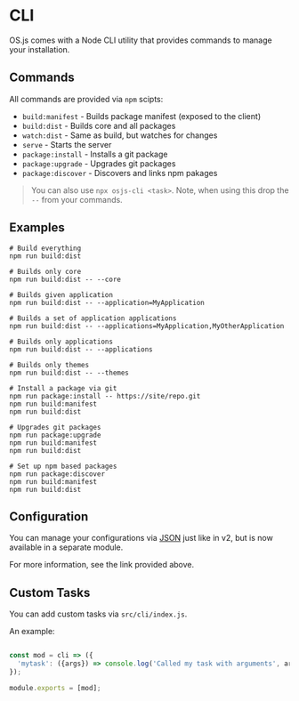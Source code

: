 # CLI

OS.js comes with a Node CLI utility that provides commands to manage your installation.

## Commands

All commands are provided via `npm` scipts:

* `build:manifest` - Builds package manifest (exposed to the client)
* `build:dist` - Builds core and all packages
* `watch:dist` - Same as build, but watches for changes
* `serve` - Starts the server
* `package:install` - Installs a git package
* `package:upgrade` - Upgrades git packages
* `package:discover` - Discovers and links npm pakages

> You can also use `npx osjs-cli <task>`. Note, when using this drop the `--` from your commands.

## Examples

```
# Build everything
npm run build:dist

# Builds only core
npm run build:dist -- --core

# Builds given application
npm run build:dist -- --application=MyApplication

# Builds a set of application applications
npm run build:dist -- --applications=MyApplication,MyOtherApplication

# Builds only applications
npm run build:dist -- --applications

# Builds only themes
npm run build:dist -- --themes

# Install a package via git
npm run package:install -- https://site/repo.git
npm run build:manifest
npm run build:dist

# Upgrades git packages
npm run package:upgrade
npm run build:manifest
npm run build:dist

# Set up npm based packages
npm run package:discover
npm run build:manifest
npm run build:dist
```

## Configuration

You can manage your configurations via [JSON](https://github.com/os-js/osjs-json-config-cli) just like in v2, but is now available in a separate module.

For more information, see the link provided above.

## Custom Tasks

You can add custom tasks via `src/cli/index.js`.

An example:

```javascript

const mod = cli => ({
  'mytask': ({args}) => console.log('Called my task with arguments', args)
});

module.exports = [mod];
```
